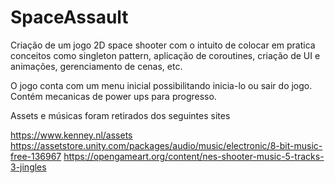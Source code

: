 # SpaceAssault

Criação de um jogo 2D space shooter com o intuito de colocar em pratica conceitos como singleton pattern, aplicação de coroutines,
criação de UI e animações, gerenciamento de cenas, etc.

O jogo conta com um menu inicial possibilitando inicia-lo ou sair do jogo. Contém mecanicas de power ups para progresso.

Assets e músicas foram retirados dos seguintes sites

https://www.kenney.nl/assets
https://assetstore.unity.com/packages/audio/music/electronic/8-bit-music-free-136967
https://opengameart.org/content/nes-shooter-music-5-tracks-3-jingles
